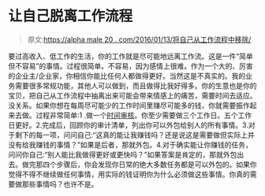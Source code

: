 # 让自己脱离工作流程

> 原文:[https://alpha male 20 . com/2016/01/13/将自己从工作流程中移除/](https://alphamale20.com/2016/01/13/removing-yourself-from-the-flow-of-work/)

要过高收入、低工作的生活，你的工作就是尽可能地远离工作流。这是一件“简单但不容易”的事情。过程很简单。不容易，因为感情上很难。作为一个大的、厉害的企业主/企业家，你相信你能比任何人都做得更好。当然这是不真实的。我的业务需要很多常规功能，其他人可以做到，而且做得比我好得多。你的生意也是你的宝贝，把自己从工作流程中抽离出来可能会带来情感上的痛苦，需要时间去适应。没关系。如果你想在每周尽可能少的工作时间里赚尽可能多的钱，你就需要振作起来去做。过程非常简单:1 .做一个[时间审核](http://www.sublimeyourtime.com/2014/09/16/time-audit/)。你至少需要做三个工作日。五个工作日更好。2.完成后，回顾你的审计清单，列出你可以外包给别人的所有事情。3.对于剩下的每一项，问问自己:“这真的能让我赚钱吗？还是说这是需要做但实际上并没有给我赚钱的事情？”如果是后者，那就外包。4.对于确实能让你赚钱的任务，问问你自己:“别人能比我做得更好或更快吗？”如果答案是肯定的，那就外包出去。做完那四个步骤后，你会发现你日常的绝大多数任务都是可以外包的。如果你觉得不得不继续做任何事情，用实际的钱证明你为什么必须做这些事情。你真的需要做那些事情吗？也许不是。